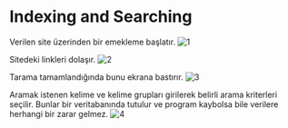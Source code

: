 # Indexing and Searching

Verilen site üzerinden bir emekleme başlatır.
![1](https://user-images.githubusercontent.com/57836014/176200356-9196244e-8ad9-4058-b904-61c6d7a0b571.PNG)

Sitedeki linkleri dolaşır.
![2](https://user-images.githubusercontent.com/57836014/176200370-0252abf2-6bea-4242-83fb-33a11eade4ea.PNG)

Tarama tamamlandığında bunu ekrana bastırır.
![3](https://user-images.githubusercontent.com/57836014/176200392-9090c692-0d06-4040-a483-077f49ff03ad.PNG)

Aramak istenen kelime ve kelime grupları girilerek belirli arama kriterleri seçilir. Bunlar bir veritabanında tutulur ve program kaybolsa bile verilere herhangi bir zarar gelmez.
![4](https://user-images.githubusercontent.com/57836014/176200421-255da3b9-ce57-41c3-84c5-909c4a132637.PNG)
